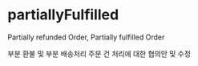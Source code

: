 # partiallyFulfilled
Partially refunded Order, Partially fulfilled Order

부분 환불 및 부분 배송처리 주문 건 처리에 대한 협의안 및 수정
